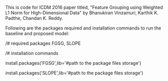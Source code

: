 This is code for ICDM 2016 paper titled, "Feature Grouping using Weighted L1 Norm for High-Dimensional Data" by Bhanukiran Vinzamuri, Karthik K. Padthe, Chandan K. Reddy.

Following are the packages required and installation commands to run the baseline and proposed model:

/# required packages FGSG, SLOPE

/# installation commands

install.packages('FGSG',lib='#path to the package files storage')

install.packages('SLOPE',lib='#path to the package files storage')
